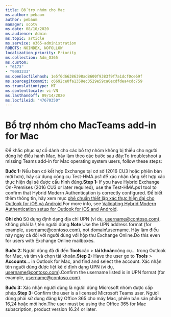 ```yaml
---
title: Bổ trợ nhóm cho Mac
ms.author: pebaum
author: pebaum
manager: scotv
ms.date: 08/10/2020
ms.audience: Admin
ms.topic: article
ms.service: o365-administration
ROBOTS: NOINDEX, NOFOLLOW
localization_priority: Priority
ms.collection: Adm_O365
ms.custom:
- "6173"
- "9003233"
ms.openlocfilehash: 1e5f6d66386398ad8600f9383f9f7a1dcf0ce69f
ms.sourcegitcommit: c6692ce0fa1358ec3529e59ca0ecdfdea4cdc759
ms.translationtype: MT
ms.contentlocale: vi-VN
ms.lasthandoff: 09/14/2020
ms.locfileid: "47670350"
---
```

# <a name="teams-add-in-for-mac"></a><span data-ttu-id="11bb0-102">Bổ trợ nhóm cho Mac</span><span class="sxs-lookup"><span data-stu-id="11bb0-102">Teams add-in for Mac</span></span>

<span data-ttu-id="11bb0-103">Để khắc phục sự cố dành cho các bổ trợ nhóm không bị thiếu cho người dùng hệ điều hành Mac, hãy làm theo các bước sau đây:</span><span class="sxs-lookup"><span data-stu-id="11bb0-103">To troubleshoot a missing Teams add-in for Mac operating system users, follow these steps:</span></span>

<span data-ttu-id="11bb0-104">**Bước 1:** Nếu bạn có kết hợp Exchange tại cơ sở (2016 CU3 hoặc phiên bản mới hơn), hãy sử dụng công cụ Test-HMA.ps1 để xác nhận rằng kết hợp xác thực hiện đại sẽ được cấu hình đúng.</span><span class="sxs-lookup"><span data-stu-id="11bb0-104">**Step 1:** If you have Hybrid Exchange On-Premises (2016 CU3 or later required), use the Test-HMA.ps1 tool to confirm that Hybrid Modern Authentication is correctly configured.</span></span> <span data-ttu-id="11bb0-105">Để biết thêm thông tin, hãy xem mục [phê chuẩn thiết lập xác thực hiện đại cho Outlook for iOS và Android](https://aka.ms/AA980zq).</span><span class="sxs-lookup"><span data-stu-id="11bb0-105">For more info, see [Validating Hybrid Modern Authentication setup for Outlook for iOS and Android](https://aka.ms/AA980zq).</span></span>  

<span data-ttu-id="11bb0-106">**Ghi chú** Sử dụng định dạng địa chỉ UPN (ví dụ, [username@contoso.com](mailto:username@contoso.com)), không phải là \ tên người dùng.</span><span class="sxs-lookup"><span data-stu-id="11bb0-106">**Note** Use the UPN address format (for example, [username@contoso.com](mailto:username@contoso.com)), not domain\username.</span></span> <span data-ttu-id="11bb0-107">Hãy làm điều này ngay cả đối với người dùng với hộp thư Exchange Online.</span><span class="sxs-lookup"><span data-stu-id="11bb0-107">Do this even for users with Exchange Online mailboxes.</span></span>

<span data-ttu-id="11bb0-108">**Bước 2:** Người dùng đã đi đến **Tools**các  >  **tài khoản**công cụ... trong Outlook for Mac, và tìm và chọn tài khoản.</span><span class="sxs-lookup"><span data-stu-id="11bb0-108">**Step 2:** Have the user go to **Tools** > **Accounts**... in Outlook for Mac, and find and select the account.</span></span> <span data-ttu-id="11bb0-109">Xác nhận tên người dùng được liệt kê ở định dạng UPN (ví dụ, [username@contoso.com](mailto:username@contoso.com)).</span><span class="sxs-lookup"><span data-stu-id="11bb0-109">Confirm the username listed is in UPN format (for example, [username@contoso.com](mailto:username@contoso.com)).</span></span>

<span data-ttu-id="11bb0-110">**Bước 3:** Xác nhận người dùng là người dùng Microsoft nhóm được cấp phép.</span><span class="sxs-lookup"><span data-stu-id="11bb0-110">**Step 3:** Confirm the user is a licensed Microsoft Teams user.</span></span> <span data-ttu-id="11bb0-111">Người dùng phải sử dụng đăng ký Office 365 cho máy Mac, phiên bản sản phẩm 16,24 hoặc mới hơn.</span><span class="sxs-lookup"><span data-stu-id="11bb0-111">The user must be using the Office 365 for Mac subscription, product version 16.24 or later.</span></span>